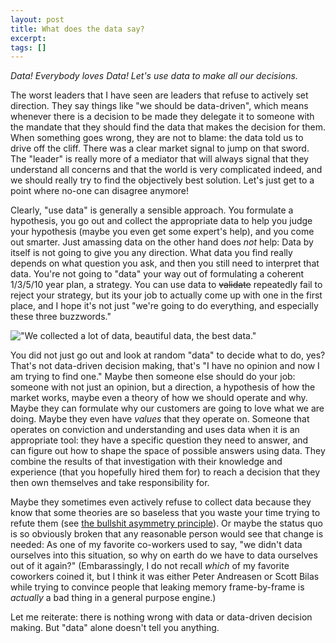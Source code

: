 ```yaml
---
layout: post
title: What does the data say?
excerpt:
tags: []
---
```


_Data! Everybody loves Data! Let's use data to make all our decisions._

The worst leaders that I have seen are leaders that refuse to actively set direction. They say things like "we should be data-driven", which means whenever there is a decision to be made they delegate it to someone with the mandate that they should find the data that makes the decision for them. When something goes wrong, they are not to blame: the data told us to drive off the cliff. There was a clear market signal to jump on that sword. The "leader" is really more of a mediator that will always signal that they understand all concerns and that the world is very complicated indeed, and we should really try to find the objectively best solution. Let's just get to a point where no-one can disagree anymore!

Clearly, "use data" is generally a sensible approach. You formulate a hypothesis, you go out and collect the appropriate data to help you judge your hypothesis (maybe you even get some expert's help), and you come out smarter. Just amassing data on the other hand does _not_ help: Data by itself is not going to give you any direction. What data you find really depends on what question you ask, and then you still need to interpret that data. You're not going to "data" your way out of formulating a coherent 1/3/5/10 year plan, a strategy. You can use data to ~~validate~~ repeatedly fail to reject your strategy, but its your job to actually come up with one in the first place, and I hope it's not just "we're going to do everything, and especially these three buzzwords."

!["We collected a lot of data, beautiful data, the best data."](/assets/img/2025-02-17-data/hypothesis.png)

You did not just go out and look at random "data" to decide what to do, yes? That's not data-driven decision making, that's "I have no opinion and now I am trying to find one." Maybe then someone else should do your job: someone with not just an opinion, but a direction, a hypothesis of how the market works, maybe even a theory of how we should operate and why. Maybe they can formulate why our customers are going to love what we are doing. Maybe they even have _values_ that they operate on. Someone that operates on conviction and understanding and uses data when it is an appropriate tool: they have a specific question they need to answer, and can figure out how to shape the space of possible answers using data. They combine the results of that investigation with their knowledge and experience (that you hopefully hired them for) to reach a decision that they then own themselves and take responsibility for.

Maybe they sometimes even actively refuse to collect data because they know that some theories are so baseless that you waste your time trying to refute them (see [the bullshit asymmetry principle](https://en.wikipedia.org/wiki/Brandolini%27s_law)). Or maybe the status quo is so obviously broken that any reasonable person would see that change is needed: As one of my favorite co-workers used to say, "we didn't data ourselves into this situation, so why on earth do we have to data ourselves out of it again?" (Embarassingly, I do not recall _which_ of my favorite coworkers coined it, but I think it was either Peter Andreasen or Scott Bilas while trying to convince people that leaking memory frame-by-frame is _actually_ a bad thing in a general purpose engine.)

Let me reiterate: there is nothing wrong with data or data-driven decision making. But "data" alone doesn't tell you anything.
